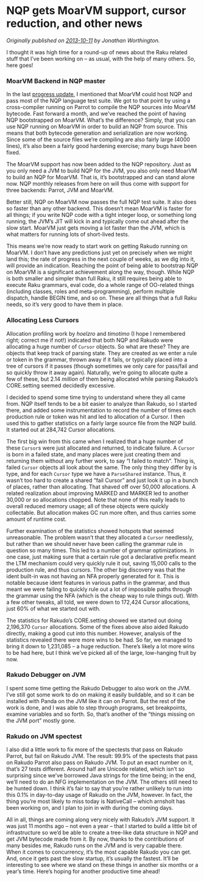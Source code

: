 # NQP gets MoarVM support, cursor reduction, and other news
    
*Originally published on [2013-10-11](https://6guts.wordpress.com/2013/10/11/nqp-gets-moarvm-support-cursor-reduction-and-other-news/) by Jonathan Worthington.*

I thought it was high time for a round-up of news about the Raku related stuff that I’ve been working on – as usual, with the help of many others. So, here goes!

### MoarVM Backend in NQP master

In the last [progress update](https://6guts.wordpress.com/2013/09/08/a-moarvm-progress-update/), I mentioned that MoarVM could host NQP and pass most of the NQP language test suite. We got to that point by using a cross-compiler running on Parrot to compile the NQP sources into MoarVM bytecode. Fast forward a month, and we’ve reached the point of having NQP bootstrapped on MoarVM. What’s the difference? Simply, that you can use NQP running on MoarVM in order to build an NQP from source. This means that both bytecode generation and serialization are now working. Since some of the source files we’re compiling are also fairly large (4000 lines), it’s also been a fairly good hardening exercise; many bugs have been fixed.

The MoarVM support has now been added to the NQP repository. Just as you only need a JVM to build NQP for the JVM, you also only need MoarVM to build an NQP for MoarVM. That is, it’s bootstrapped and can stand alone now. NQP monthly releases from here on will thus come with support for three backends: Parrot, JVM and MoarVM.

Better still, NQP on MoarVM now passes the full NQP test suite. It also does so faster than any other backend. This doesn’t mean MoarVM is faster for all things; if you write NQP code with a tight integer loop, or something long running, the JVM’s JIT will kick in and typically come out ahead after the slow start. MoarVM just gets moving a lot faster than the JVM, which is what matters for running lots of short-lived tests.

This means we’re now ready to start work on getting Rakudo running on MoarVM. I don’t have any predictions just yet on precisely when we might land this; the rate of progress in the next couple of weeks, as we dig into it, will provide an indication. Reaching the point of being able to bootstrap NQP on MoarVM is a significant achievement along the way, though. While NQP is both smaller and simpler than full Raku, it still requires being able to execute Raku grammars, eval code, do a whole range of OO-related things (including classes, roles and meta-programming), perform multiple dispatch, handle BEGIN time, and so on. These are all things that a full Raku needs, so it’s very good to have them in place.

### Allocating Less Cursors

Allocation profiling work by *hoelzro* and *timotimo* (I hope I remembered right; correct me if not!) indicated that both NQP and Rakudo were allocating a huge number of `Cursor` objects. So what are these? They are objects that keep track of parsing state. They are created as we enter a rule or token in the grammar, thrown away if it fails, or typically placed into a tree of cursors if it passes (though sometimes we only care for pass/fail and so quickly throw it away again). Naturally, we’re going to allocate quite a few of these, but 2.14 *million* of them being allocated while parsing Rakudo’s CORE.setting seemed decidedly excessive.

I decided to spend some time trying to understand where they all came from. NQP itself tends to be a bit easier to analyze than Rakudo, so I started there, and added some instrumentation to record the number of times each production rule or token was hit and led to allocation of a Cursor. I then used this to gather statistics on a fairly large source file from the NQP build. It started out at 284,742 Cursor allocations.

The first big win from this came when I realized that a huge number of these `Cursor`s were just allocated and returned, to indicate failure. A `Cursor` is born in a failed state, and many places were just creating them and returning them without any further work, to say “I failed to match”. Thing is, failed `Cursor` objects all look about the same. The only thing they differ by is type, and for each `Cursor` type we have a `ParseShared` instance. Thus, it wasn’t too hard to create a shared “fail Cursor” and just look it up in a bunch of places, rather than allocating. That shaved off over 50,000 allocations. A related realization about improving MARKED and MARKER led to another 30,000 or so allocations chopped. Note that none of this really leads to overall reduced memory usage; all of these objects were quickly collectable. But allocation makes GC run more often, and thus carries some amount of runtime cost.

Further examination of the statistics showed hotspots that seemed unreasonable. The problem wasn’t that they allocated a `Cursor` needlessly, but rather than we should never have been calling the grammar rule in question so many times. This led to a number of grammar optimizations. In one case, just making sure that a certain rule got a declarative prefix meant the LTM mechanism could very quickly rule it out, saving 15,000 calls to the production rule, and thus cursors. The other big discovery was that the ident built-in was not having an NFA properly generated for it. This is notable because ident features in various paths in the grammar, and thus meant we were failing to quickly rule out a lot of impossible paths through the grammar using the NFA (which is the cheap way to rule things out). With a few other tweaks, all told, we were down to 172,424 Cursor allocations, just 60% of what we started out with.

The statistics for Rakudo’s CORE.setting showed we started out doing 2,196,370 `Cursor` allocations. Some of the fixes above also aided Rakudo directly, making a good cut into this number. However, analysis of the statistics revealed there were more wins to be had. So far, we managed to bring it down to 1,231,085 – a huge reduction. There’s likely a lot more wins to be had here, but I think we’ve picked all of the large, low-hanging fruit by now.

### Rakudo Debugger on JVM

I spent some time getting the Rakudo Debugger to also work on the JVM. I’ve still got some work to do on making it easily buildable, and so it can be installed with Panda on the JVM like it can on Parrot. But the rest of the work is done, and I was able to step through programs, set breakpoints, examine variables and so forth. So, that’s another of the “things missing on the JVM port” mostly gone.

### Rakudo on JVM spectest

I also did a little work to fix more of the spectests that pass on Rakudo Parrot, but fail on Rakudo JVM. The result: 99.9% of the spectests that pass on Rakudo Parrot also pass on Rakudo JVM. To put an exact number on it, that’s 27 tests different. Around half are Unicode related, which isn’t so surprising since we’ve borrowed Java strings for the time being; in the end, we’ll need to do an NFG implementation on the JVM. The others still need to be hunted down. I think it’s fair to say that you’re rather unlikely to run into this 0.1% in day-to-day usage of Rakudo on the JVM, however. In fact, the thing you’re most likely to miss today is NativeCall – which arnsholt has been working on, and I plan to join in with during the coming days.

All in all, things are coming along very nicely with Rakudo’s JVM support. It was just 11 months ago – not even a year – that I started to build a little bit of infrastructure so we’d be able to create a tree-like data structure in NQP and get JVM bytecode made from it. By now, thanks to the contributions of many besides me, Rakudo runs on the JVM and is very capable there. When it comes to concurrency, it’s the most capable Rakudo you can get. And, once it gets past the slow startup, it’s usually the fastest. It’ll be interesting to see where we stand on these things in another six months or a year’s time. Here’s hoping for another productive time ahead!
